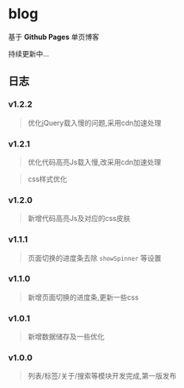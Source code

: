 # blog

基于 **Github Pages** 单页博客

持续更新中...

## 日志

### v1.2.2

> 优化jQuery载入慢的问题,采用cdn加速处理

### v1.2.1

> 优化代码高亮Js载入慢,改采用cdn加速处理

> css样式优化

### v1.2.0

> 新增代码高亮Js及对应的css皮肤

### v1.1.1

> 页面切换的进度条去除 `showSpinner` 等设置

### v1.1.0

> 新增页面切换的进度条,更新一些css

### v1.0.1

> 新增数据储存及一些优化

### v1.0.0

> 列表/标签/关于/搜索等模块开发完成,第一版发布